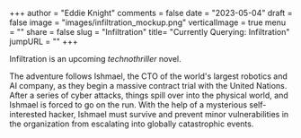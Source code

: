 +++
author = "Eddie Knight"
comments = false
date = "2023-05-04"
draft = false
image = "images/infiltration_mockup.png"
verticalImage = true
menu = ""
share = false
slug = "Infiltration"
title= "Currently Querying: Infiltration"
jumpURL = ""
+++

Infiltration is an upcoming _technothriller_ novel. 

The adventure follows Ishmael, the CTO of the world's largest robotics and AI company, as they begin a massive contract trial with the United Nations. After a series of cyber attacks, things spill over into the physical world, and Ishmael is forced to go on the run. With the help of a mysterious self-interested hacker, Ishmael must survive and prevent minor vulnerabilities in the organization from escalating into globally catastrophic events.
